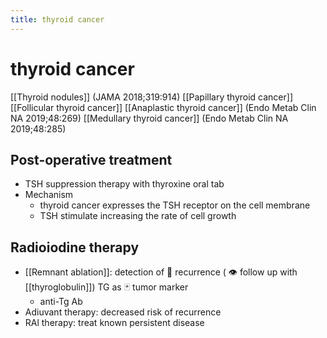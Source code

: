 ```yaml
---
title: thyroid cancer
---
```


# thyroid cancer

[[Thyroid nodules]] (JAMA 2018;319:914)
[[Papillary thyroid cancer]]
[[Follicular thyroid cancer]]
[[Anaplastic thyroid cancer]] (Endo Metab Clin NA 2019;48:269)
[[Medullary thyroid cancer]] (Endo Metab Clin NA 2019;48:285)

## Post-operative treatment

- TSH suppression therapy with thyroxine oral tab
- Mechanism
  - thyroid cancer expresses the TSH receptor on the cell
    membrane
  - TSH stimulate increasing the rate of cell growth

## Radioiodine therapy

- [[Remnant ablation]]: detection of 💨 recurrence ( 👁️ follow up with [[thyroglobulin]]) TG as 🃏 tumor marker
  - anti-Tg Ab
- Adiuvant therapy: decreased risk of recurrence
- RAl therapy: treat known persistent disease
